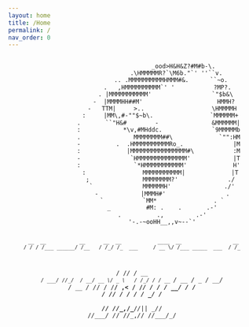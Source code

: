 ```yaml
---
layout: home
title: /Home
permalink: /
nav_order: 0
---
```


<div style="font-family: monospace; white-space: pre-wrap; text-align: center; font-size: 12px; line-height: 1.2;">
<pre style="margin: 0;">
                             _ood>H&H&Z?#M#b-\.
                         .\HMMMMMR?`\M6b."`' ''``v.
                      .. .MMMMMMMMMMHMMM#&.      ``~o.
                    .   ,HMMMMMMMMMM`' '           ?MP?.
                   . |MMMMMMMMMMM'                 `"$b&\
                  -  |MMMMHH##M'                     HMMH?
                 -   TTM|     >..                   \HMMMMH
                :     |MM\,#-""$~b\.                `MMMMMM+
               .       ``"H&#        -               &MMMMMM|
               :            *\v,#MHddc.              `9MMMMMb
               .               MMMMMMMM##\             `"":HM
               -          .  .HMMMMMMMMMMRo_.              |M
               :             |MMMMMMMMMMMMMMMM#\           :M
               -              `HMMMMMMMMMMMMMM'            |T
               :               `*HMMMMMMMMMMM'             H'
                :                MMMMMMMMMMM|             |T
                 ;               MMMMMMMM?'              ./ 
                  `              MMMMMMH'               ./' 
                   -            |MMMH#'                 .  
                    `           `MM*                . `   
                      _          #M: .    .       .-'     
                         .          .,         .-'        
                            '-.-~ooHH__,,v~--`'           

     __  __           __      __  __            ____  __                 __
    / / / /___ ______/ /__   / /_/ /_  ___     / __ \/ /___ _____  ___  / /_
   / /_/ / __ `/ ___/ //_/  / __/ __ \/ _ \   / /_/ / / __ `/ __ \/ _ \/ __/
  / __  / /_/ / /__/ ,<    / /_/ / / /  __/  / ____/ / /_/ / / / /  __/ /_  
 /_/ /_/\__,_/\___/_/|_|   \__/_/ /_/\___/  /_/   /_/\__,_/_/ /_/\___/\__/  

</pre>
</div>

